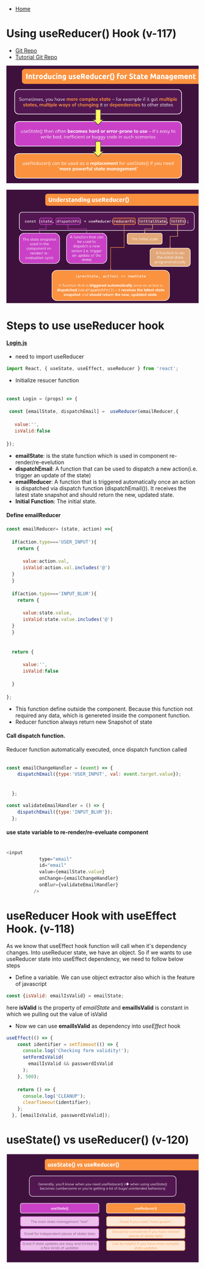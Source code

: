 - [Home](https://github.com/pervez8ktt/React)
# Using useReducer() Hook (v-117)
- [Git Repo](https://github.com/pervez8ktt/06-usereducer-starting-project)
- [Tutorial Git Repo](https://github.com/pervez8ktt/react-complete-guide-code-1/tree/10-side-effects-reducers-context-api)

![intro](public/images/introducing_usereducer.png)

![intro](public/images/understanding_usereducer.png)


# Steps to use useReducer hook 

#### [Login.js](src/components/Login/Login.js)

- need to import useReducer

 ```js
 import React, { useState, useEffect, useReducer } from 'react';
 ```

 - Initialize resucer function

 ```js

 const Login = (props) => {
  
  const [emailState, dispatchEmail] =  useReducer(emailReducer,{

    value:'',
    isValid:false

});


```

- **emailState**: is the state function which is used in component re-render/re-evelution
- **dispatchEmail**: A function that can be used to dispatch a new action(i.e. trigger an update of the state)
- **emailReducer**: A function that is triggered automatically  once an action is dispatched via dispatch function (dispatchEmail()). It receives the latest state snapshot and should return the new, updated state.
- **Initial Function**: The initial state.

#### Define emailReducer

```js
const emailReducer= (state, action) =>{

  if(action.type==='USER_INPUT'){
    return {

      value:action.val,
      isValid:action.val.includes('@')
  }  
  }

  if(action.type==='INPUT_BLUR'){
    return {

      value:state.value,
      isValid:state.value.includes('@')
  }
  }


  return {

      value:'',
      isValid:false

  }

};
```

- This function define outside the component. Because this function not required any data, which is genereted inside the component function.
- Reducer function always return new Snapshot of state

#### Call dispatch function.

Reducer function automatically executed, once dispatch function called

```js

const emailChangeHandler = (event) => {
    dispatchEmail({type:'USER_INPUT', val: event.target.value});

    
  };
```

```js
const validateEmailHandler = () => {
    dispatchEmail({type:'INPUT_BLUR'});
  };

```

#### use state variable to re-render/re-eveluate component

```js

<input
            type="email"
            id="email"
            value={emailState.value}
            onChange={emailChangeHandler}
            onBlur={validateEmailHandler}
          />

```

# useReducer Hook with useEffect Hook. (v-118)

As we know that useEffect hook function will call when it's dependency changes. Into useReducer state, we have an object. So if we wants to use useReducer state into useEffect dependency, we need to follow below steps

- Define a variable. We can use object extractor also which is the feature of javascript

```js
const {isValid: emailIsValid} = emailState;
```

here **isValid** is the property of *emailState* and **emailIsValid** is constant in which we pulling out the value of isValid

- Now we can use **emailIsValid** as dependency into *useEffect* hook

```js
useEffect(() => {
    const identifier = setTimeout(() => {
      console.log('Checking form validity!');
      setFormIsValid(
        emailIsValid && passwordIsValid
      );
    }, 500);

    return () => {
      console.log('CLEANUP');
      clearTimeout(identifier);
    };
  }, [emailIsValid, passwordIsValid]);
  ```

  # useState() vs useReducer() (v-120)

  ![image](public/images/use_reducer_vs_use_state.png)

